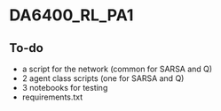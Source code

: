 # DA6400_RL_PA1

## To-do ##
- a script for the network (common for SARSA and Q)
- 2 agent class scripts (one for SARSA and Q)
- 3 notebooks for testing
- requirements.txt
